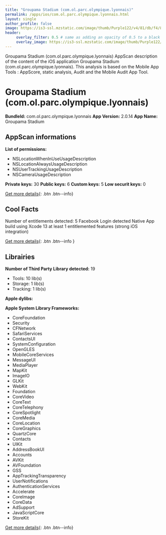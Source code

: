 ```yaml
---
title: "Groupama Stadium (com.ol.parc.olympique.lyonnais)"
permalink: /apps/ios/com.ol.parc.olympique.lyonnais.html
layout: single
author_profile: false
image: https://is3-ssl.mzstatic.com/image/thumb/Purple122/v4/81/db/f4/81dbf4fc-e8e0-92d7-7d22-e67bf3569fe7/AppIcons-1x_U007emarketing-0-7-0-85-220.png/512x512bb.jpg
header: 
     overlay_filter: 0.5 # same as adding an opacity of 0.5 to a black background
     overlay_image: https://is3-ssl.mzstatic.com/image/thumb/Purple122/v4/81/db/f4/81dbf4fc-e8e0-92d7-7d22-e67bf3569fe7/AppIcons-1x_U007emarketing-0-7-0-85-220.png/512x512bb.jpg
---
```

Groupama Stadium (com.ol.parc.olympique.lyonnais) AppScan description of the content of the iOS application Groupama Stadium (com.ol.parc.olympique.lyonnais). This analysis is based on the Mobile App Tools : AppScore, static analysis, Audit and the Mobile Audit App Tool.

# Groupama Stadium (com.ol.parc.olympique.lyonnais)

**BundleId:** com.ol.parc.olympique.lyonnais
**App Version:** 2.0.14
**App Name:** Groupama Stadium


## AppScan informations 

**List of permissions:** 
- NSLocationWhenInUseUsageDescription
- NSLocationAlwaysUsageDescription
- NSUserTrackingUsageDescription
- NSCameraUsageDescription
  
  
**Private keys:** 30
**Public keys:** 6
**Custom keys:** 5
**Low securit keys:** 0
  
[Get more details](/pricing.html){: .btn .btn--info}

## Cool Facts

Number of entitlements detected: 5
Facebook Login detected
Native App
build using Xcode 13
at least 1 entitlemented features (strong iOS integration)
  
[Get more details](/pricing.html){: .btn .btn--info }

## Librairies 
**Number of Third Party Library detected:** 19
- Tools: 10 lib(s)
- Storage: 1 lib(s)
- Tracking: 1 lib(s)


**Apple dylibs:**


**Apple System Library Frameworks:**
- CoreFoundation
- Security
- CFNetwork
- SafariServices
- ContactsUI
- SystemConfiguration
- OpenGLES
- MobileCoreServices
- MessageUI
- MediaPlayer
- MapKit
- ImageIO
- GLKit
- WebKit
- Foundation
- CoreVideo
- CoreText
- CoreTelephony
- CoreSpotlight
- CoreMedia
- CoreLocation
- CoreGraphics
- QuartzCore
- Contacts
- UIKit
- AddressBookUI
- Accounts
- AVKit
- AVFoundation
- GSS
- AppTrackingTransparency
- UserNotifications
- AuthenticationServices
- Accelerate
- CoreImage
- CoreData
- AdSupport
- JavaScriptCore
- StoreKit


  
[Get more details](/pricing.html){: .btn .btn--info}

